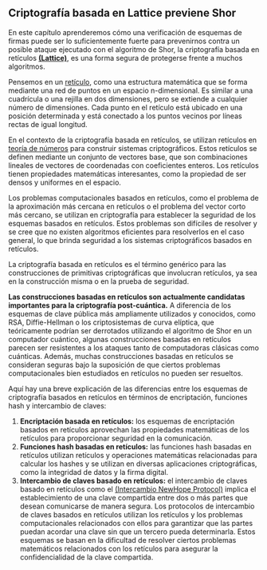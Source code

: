 ## Criptografía basada en Lattice previene Shor
En este capítulo aprenderemos cómo una verificación de esquemas de firmas puede ser lo suficientemente fuerte para prevenirnos contra un posible ataque ejecutado con el algoritmo de Shor, la criptografía basada en retículos [**(Lattice)**](https://es.wikipedia.org/wiki/Criptograf%C3%ADa_basada_en_ret%C3%ADculos), es una forma segura de protegerse frente a muchos algoritmos.

Pensemos en un [retículo](https://es.wikipedia.org/wiki/Red_(grupo)), como una estructura matemática que se forma mediante una red de puntos en un espacio n-dimensional. Es similar a una cuadrícula o una rejilla en dos dimensiones, pero se extiende a cualquier número de dimensiones. Cada punto en el retículo está ubicado en una posición determinada y está conectado a los puntos vecinos por líneas rectas de igual longitud.

En el contexto de la criptografía basada en retículos, se utilizan retículos en [teoría de números](https://es.wikipedia.org/wiki/Teor%C3%ADa_de_n%C3%BAmeros) para construir sistemas criptográficos. Estos retículos se definen mediante un conjunto de vectores base, que son combinaciones lineales de vectores de coordenadas con coeficientes enteros. Los retículos tienen propiedades matemáticas interesantes, como la propiedad de ser densos y uniformes en el espacio.

Los problemas computacionales basados en retículos, como el problema de la aproximación más cercana en retículos o el problema del vector corto más cercano, se utilizan en criptografía para establecer la seguridad de los esquemas basados en retículos. Estos problemas son difíciles de resolver y se cree que no existen algoritmos eficientes para resolverlos en el caso general, lo que brinda seguridad a los sistemas criptográficos basados en retículos.

La criptografía basada en retículos es el término genérico para las construcciones de primitivas criptográficas que involucran retículos, ya sea en la construcción misma o en la prueba de seguridad.

**Las construcciones basadas en retículos son actualmente candidatas importantes para la criptografía post-cuántica.** A diferencia de los esquemas de clave pública más ampliamente utilizados y conocidos, como RSA, Diffie-Hellman o los criptosistemas de curva elíptica, que teóricamente podrían ser derrotados utilizando el algoritmo de Shor en un computador cuántico, algunas construcciones basadas en retículos parecen ser resistentes a los ataques tanto de computadoras clásicas como cuánticas. Además, muchas construcciones basadas en retículos se consideran seguras bajo la suposición de que ciertos problemas computacionales bien estudiados en retículos no pueden ser resueltos.

Aquí hay una breve explicación de las diferencias entre los esquemas de criptografía basados en retículos en términos de encriptación, funciones hash y intercambio de claves:

1. **Encriptación basada en retículos:** los esquemas de encriptación basados en retículos aprovechan las propiedades matemáticas de los retículos para proporcionar seguridad en la comunicación.
2. **Funciones hash basadas en retículos:** las funciones hash basadas en retículos utilizan retículos y operaciones matemáticas relacionadas para calcular los hashes y se utilizan en diversas aplicaciones criptográficas, como la integridad de datos y la firma digital.
3. **Intercambio de claves basado en retículos:** el intercambio de claves basado en retículos como el [(Intercambio NewHope Protocol)](https://newhopecrypto.org/) implica el establecimiento de una clave compartida entre dos o más partes que desean comunicarse de manera segura. Los protocolos de intercambio de claves basados en retículos utilizan los retículos y los problemas computacionales relacionados con ellos para garantizar que las partes puedan acordar una clave sin que un tercero pueda determinarla. Estos esquemas se basan en la dificultad de resolver ciertos problemas matemáticos relacionados con los retículos para asegurar la confidencialidad de la clave compartida.

